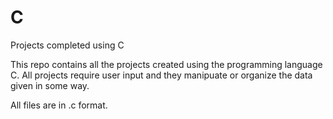 # C
Projects completed using C

This repo contains all the projects created using the programming language C.
All projects require user input and they manipuate or organize the data given
in some way.

All files are in .c format.
